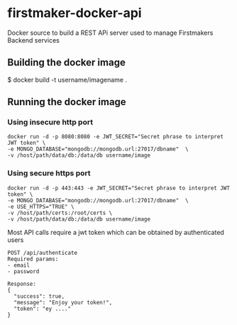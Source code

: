 # firstmaker-docker-api

Docker source to build a REST APi server used to manage Firstmakers Backend services

## Building the docker image
$ docker build -t username/imagename .

## Running the docker image
### Using insecure http port 
```
docker run -d -p 8080:8080 -e JWT_SECRET="Secret phrase to interpret JWT token" \
-e MONGO_DATABASE="mongodb://mongodb.url:27017/dbname"  \
-v /host/path/data/db:/data/db username/image
```
### Using secure https port
```
docker run -d -p 443:443 -e JWT_SECRET="Secret phrase to interpret JWT token" \
-e MONGO_DATABASE="mongodb://mongodb.url:27017/dbname"  \
-e USE_HTTPS="TRUE" \
-v /host/path/certs:/root/certs \
-v /host/path/data/db:/data/db username/image
```

Most API calls require a jwt token which can be obtained by authenticated users

```
POST /api/authenticate
Required params: 
- email
- password

Response:
{
  "success": true,
  "message": "Enjoy your token!",
  "token": "ey ...."
}
```
